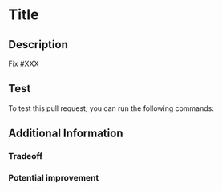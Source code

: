 # Title

## Description

<!-- Please provide the link to the GitHub issue you are addressing -->
Fix #XXX

<!-- Please provide the link to the documentation related to your change, if applicable -->
<!-- [Documentation](https://<insert your url>) -->

## Test

<!-- Please provides a short description about how to test your pullrequest -->
To test this pull request, you can run the following commands:

<!--
```shell
cp <to_package_directory>
go test
```
-->

## Additional Information

### Tradeoff

<!-- Please describe, if any, the tradeoffs that you found acceptable in this pull request -->

### Potential improvement

<!-- Please describe, if any, potential improvement that you are envisioning -->
